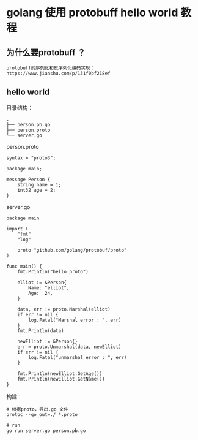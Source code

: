 # golang 使用 protobuff hello world 教程

## 为什么要protobuff ？

    protobuff的序列化和反序列化编码实现：
    https://www.jianshu.com/p/131f0bf218ef

## hello world

目录结构：
```
.
├── person.pb.go
├── person.proto
└── server.go
```

person.proto
```
syntax = "proto3";

package main;

message Person {
    string name = 1;
    int32 age = 2;
}
```

server.go 
```
package main

import (
	"fmt"
	"log"

	proto "github.com/golang/protobuf/proto"
)

func main() {
	fmt.Println("hello proto")

	elliot := &Person{
		Name: "elliot",
		Age:  24,
	}

	data, err := proto.Marshal(elliot)
	if err != nil {
		log.Fatal("Marshal error : ", err)
	}
	fmt.Println(data)

	newElliot := &Person{}
	err = proto.Unmarshal(data, newElliot)
	if err != nil {
		log.Fatal("unmarshal error : ", err)
	}

	fmt.Println(newElliot.GetAge())
	fmt.Println(newElliot.GetName())
}
```

构建：
```
# 根据proto，导出.go 文件
protoc --go_out=./ *.proto

# run
go run server.go person.pb.go
```